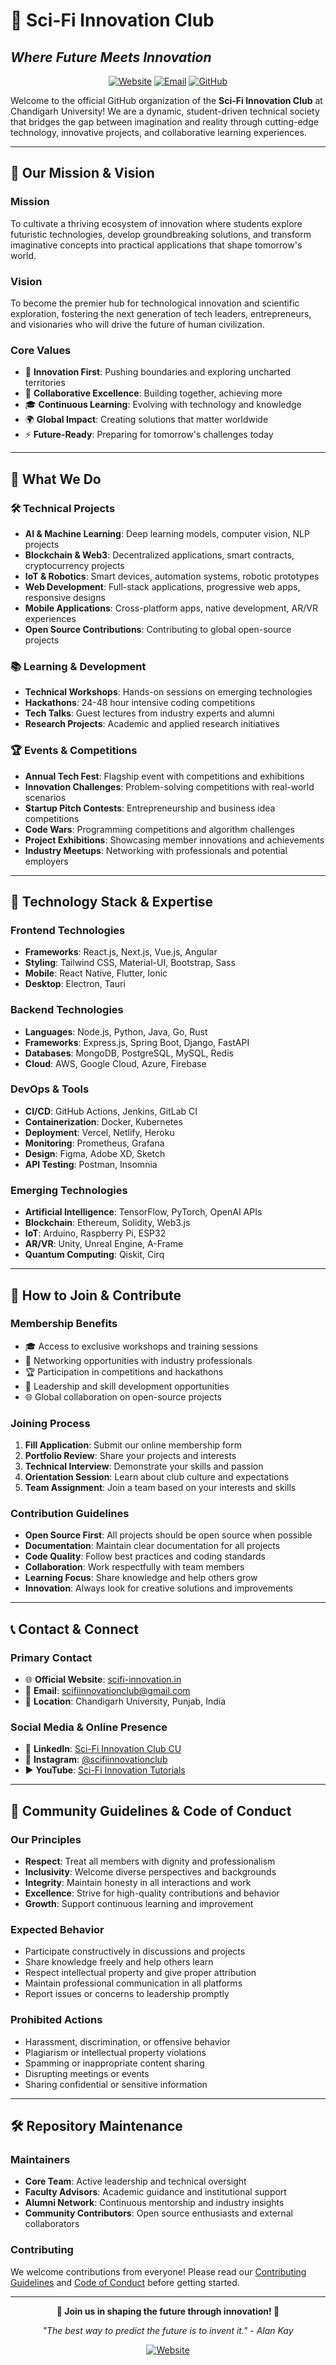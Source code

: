# 🚀 Sci-Fi Innovation Club
## *Where Future Meets Innovation*

<div align="center">



[![Website](https://img.shields.io/badge/Website-scifi--innovation.in-blue?style=for-the-badge&logo=firefox)](https://scifi-innovation.in/)
[![Email](https://img.shields.io/badge/Email-scifiinnovationclub%40gmail.com-red?style=for-the-badge&logo=gmail)](mailto:scifiinnovationclub@gmail.com)
[![GitHub](https://img.shields.io/badge/GitHub-SciFi--Innovation--Club-black?style=for-the-badge&logo=github)](https://github.com/SciFi-Innovation-Club)

</div>

Welcome to the official GitHub organization of the **Sci-Fi Innovation Club** at Chandigarh University! We are a dynamic, student-driven technical society that bridges the gap between imagination and reality through cutting-edge technology, innovative projects, and collaborative learning experiences.

---

## 🌟 Our Mission & Vision

### Mission
To cultivate a thriving ecosystem of innovation where students explore futuristic technologies, develop groundbreaking solutions, and transform imaginative concepts into practical applications that shape tomorrow's world.

### Vision  
To become the premier hub for technological innovation and scientific exploration, fostering the next generation of tech leaders, entrepreneurs, and visionaries who will drive the future of human civilization.

### Core Values
- 🔬 **Innovation First**: Pushing boundaries and exploring uncharted territories
- 🤝 **Collaborative Excellence**: Building together, achieving more
- 🎓 **Continuous Learning**: Evolving with technology and knowledge
- 🌍 **Global Impact**: Creating solutions that matter worldwide
- ⚡ **Future-Ready**: Preparing for tomorrow's challenges today

---

## 🎯 What We Do

### 🛠️ Technical Projects
- **AI & Machine Learning**: Deep learning models, computer vision, NLP projects
- **Blockchain & Web3**: Decentralized applications, smart contracts, cryptocurrency projects
- **IoT & Robotics**: Smart devices, automation systems, robotic prototypes
- **Web Development**: Full-stack applications, progressive web apps, responsive designs
- **Mobile Applications**: Cross-platform apps, native development, AR/VR experiences
- **Open Source Contributions**: Contributing to global open-source projects

### 📚 Learning & Development
- **Technical Workshops**: Hands-on sessions on emerging technologies
- **Hackathons**: 24-48 hour intensive coding competitions
- **Tech Talks**: Guest lectures from industry experts and alumni
- **Research Projects**: Academic and applied research initiatives

### 🏆 Events & Competitions
- **Annual Tech Fest**: Flagship event with competitions and exhibitions
- **Innovation Challenges**: Problem-solving competitions with real-world scenarios
- **Startup Pitch Contests**: Entrepreneurship and business idea competitions
- **Code Wars**: Programming competitions and algorithm challenges
- **Project Exhibitions**: Showcasing member innovations and achievements
- **Industry Meetups**: Networking with professionals and potential employers

---

## 🧠 Technology Stack & Expertise

### Frontend Technologies
- **Frameworks**: React.js, Next.js, Vue.js, Angular
- **Styling**: Tailwind CSS, Material-UI, Bootstrap, Sass
- **Mobile**: React Native, Flutter, Ionic
- **Desktop**: Electron, Tauri

### Backend Technologies  
- **Languages**: Node.js, Python, Java, Go, Rust
- **Frameworks**: Express.js, Spring Boot, Django, FastAPI
- **Databases**: MongoDB, PostgreSQL, MySQL, Redis
- **Cloud**: AWS, Google Cloud, Azure, Firebase

### DevOps & Tools
- **CI/CD**: GitHub Actions, Jenkins, GitLab CI
- **Containerization**: Docker, Kubernetes
- **Deployment**: Vercel, Netlify, Heroku
- **Monitoring**: Prometheus, Grafana
- **Design**: Figma, Adobe XD, Sketch
- **API Testing**: Postman, Insomnia

### Emerging Technologies
- **Artificial Intelligence**: TensorFlow, PyTorch, OpenAI APIs
- **Blockchain**: Ethereum, Solidity, Web3.js
- **IoT**: Arduino, Raspberry Pi, ESP32
- **AR/VR**: Unity, Unreal Engine, A-Frame
- **Quantum Computing**: Qiskit, Cirq

---

## 🤝 How to Join & Contribute

### Membership Benefits
- 🎓 Access to exclusive workshops and training sessions
- 💼 Networking opportunities with industry professionals
- 🏆 Participation in competitions and hackathons
- 🚀 Leadership and skill development opportunities
- 🌐 Global collaboration on open-source projects

### Joining Process
1. **Fill Application**: Submit our online membership form
2. **Portfolio Review**: Share your projects and interests
3. **Technical Interview**: Demonstrate your skills and passion
4. **Orientation Session**: Learn about club culture and expectations
5. **Team Assignment**: Join a team based on your interests and skills

### Contribution Guidelines
- **Open Source First**: All projects should be open source when possible
- **Documentation**: Maintain clear documentation for all projects
- **Code Quality**: Follow best practices and coding standards
- **Collaboration**: Work respectfully with team members
- **Learning Focus**: Share knowledge and help others grow
- **Innovation**: Always look for creative solutions and improvements

---

## 📞 Contact & Connect

### Primary Contact
- 🌐 **Official Website**: [scifi-innovation.in](https://scifi-innovation.in/)
- 📧 **Email**: [scifiinnovationclub@gmail.com](mailto:scifiinnovationclub@gmail.com)
- 📍 **Location**: Chandigarh University, Punjab, India

### Social Media & Online Presence
- 📘 **LinkedIn**: [Sci-Fi Innovation Club CU](https://linkedin.com/company/scifi-innovation-club)
- 📸 **Instagram**: [@scifiinnovationclub](https://instagram.com/scifiinnovationclub)
- ▶️ **YouTube**: [Sci-Fi Innovation Tutorials](https://youtube.com/@scifiinnovationclub)

---

## 📜 Community Guidelines & Code of Conduct

### Our Principles
- **Respect**: Treat all members with dignity and professionalism
- **Inclusivity**: Welcome diverse perspectives and backgrounds
- **Integrity**: Maintain honesty in all interactions and work
- **Excellence**: Strive for high-quality contributions and behavior
- **Growth**: Support continuous learning and improvement

### Expected Behavior
- Participate constructively in discussions and projects
- Share knowledge freely and help others learn
- Respect intellectual property and give proper attribution
- Maintain professional communication in all platforms
- Report issues or concerns to leadership promptly

### Prohibited Actions
- Harassment, discrimination, or offensive behavior
- Plagiarism or intellectual property violations
- Spamming or inappropriate content sharing
- Disrupting meetings or events
- Sharing confidential or sensitive information

---

## 🛠️ Repository Maintenance

### Maintainers
- **Core Team**: Active leadership and technical oversight
- **Faculty Advisors**: Academic guidance and institutional support
- **Alumni Network**: Continuous mentorship and industry insights
- **Community Contributors**: Open source enthusiasts and external collaborators

### Contributing
We welcome contributions from everyone! Please read our [Contributing Guidelines](CONTRIBUTING.md) and [Code of Conduct](CODE_OF_CONDUCT.md) before getting started.

---

<div align="center">

**🌟 Join us in shaping the future through innovation! 🌟**

*"The best way to predict the future is to invent it." - Alan Kay*

[![Website](https://img.shields.io/badge/Visit-scifi--innovation.in-blue?style=for-the-badge&logo=firefox)](https://scifi-innovation.in/)

</div>

